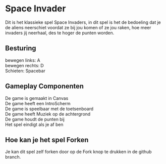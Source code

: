 <h1>Space Invader</h1>

Dit is het klassieke spel Space Invaders, in dit spel is het de bedoeling dat je de aliens neerschiet voordat ze bij jou komen of ze jou raken, hoe meer invaders jij neerhaal, des te hoger de punten worden.

<h2>Besturing</h2>

bewegen links: A<br>
bewegen rechts: D<br>
Schieten: Spacebar<br>

<h2>Gameplay Componenten</h2>
De game is gemaakt in Canvas<br>
De game heeft een IntroScherm<br>
De game is speelbaar met de toetsenboard<br>
De game heeft Muziek op de achtergrond<br>
De game houdt de punten bij<br>
Het spel eindigt als je af ben<br>

<h2>Hoe kan je het spel Forken</h2>
Je kan dit spel zelf forken door op de Fork knop te drukken in de github branch.
